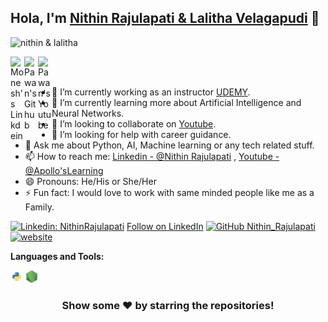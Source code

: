 ## Hola, I'm [Nithin Rajulapati & Lalitha Velagapudi](https://nani1-glitch.github.io/portfolio/) 👋

<p align="left"> <img src="https://komarev.com/ghpvc/?username=iampawan&label=Views&color=blue&style=plastic" alt="nithin & lalitha" /> </p>


<a href="https://www.linkedin.com/in/nithin-rajulapati-69133a1aa/">
  <img align="left" alt="Monesh's Linkdein" width="22px" src="https://cdn.jsdelivr.net/npm/simple-icons@v3/icons/linkedin.svg" />
</a>
<a href="https://github.com/Nani1-glitch">
  <img align="left" alt="Pawan's Github" width="22px" src="https://cdn.jsdelivr.net/npm/simple-icons@v3/icons/github.svg" />
</a>
<a href="https://www.youtube.com/channel/UCfruPP7UeiG7mhLMeXYO51g">
  <img align="left" alt="Pawan's Youtube" width="22px" src="https://cdn.jsdelivr.net/npm/simple-icons@v3/icons/youtube.svg" />
</a>

<br/>
<br/>



- 🔭 I’m currently working as an instructor [UDEMY](https://www.udemy.com/course/ethical-hacking-zero-to-professional/).
- 🌱 I’m currently learning more about Artificial Intelligence and Neural Networks.
- 👯 I’m looking to collaborate on [Youtube](https://www.youtube.com/channel/UCfruPP7UeiG7mhLMeXYO51g).
- 🤔 I’m looking for help with career guidance.
- 💬 Ask me about Python, AI, Machine learning or any tech related stuff.
- 📫 How to reach me: [Linkedin - @Nithin Rajulapati](https://www.linkedin.com/in/nithin-rajulapati-69133a1aa/) , [Youtube - @Apollo'sLearning](https://www.youtube.com/channel/UCfruPP7UeiG7mhLMeXYO51g)
- 😄 Pronouns: He/His or She/Her
- ⚡ Fun fact: I would love to work with same minded people like me as a Family.

[![Linkedin: NithinRajulapati](https://img.shields.io/badge/-NithinRajulapati-blue?style=flat-square&logo=Linkedin&logoColor=white&link=https://www.linkedin.com/in/nithin-rajulapati-69133a1aa/)](https://www.linkedin.com/in/nithin-rajulapati-69133a1aa/)
<a class="libutton" href="https://www.linkedin.com/comm/mynetwork/discovery-see-all?usecase=PEOPLE_FOLLOWS&followMember=nithin-rajulapati-69133a1aa/" target="_blank">Follow on LinkedIn</a>
[![GitHub Nithin_Rajulapati](https://img.shields.io/github/followers/iampawan?label=follow&style=social)](https://github.com/Nani1-glitch)
[![website](https://img.shields.io/badge/PortfolioWebsite-Nithin_Rajulapati.live-2648ff?style=flat-square&logo=google-chrome)](https://nani1-glitch.github.io/portfolio/)


**Languages and Tools:**  

<code><img height="20" src="https://raw.githubusercontent.com/github/explore/80688e429a7d4ef2fca1e82350fe8e3517d3494d/topics/python/python.png"></code>
<code><img height="20" src="https://raw.githubusercontent.com/github/explore/80688e429a7d4ef2fca1e82350fe8e3517d3494d/topics/nodejs/nodejs.png"></code>    


<div align="center">

### Show some ❤️ by starring the repositories!

</div>

